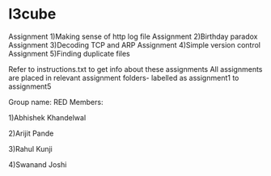 l3cube
======
Assignment 1)Making sense of http log file
Assignment 2)Birthday paradox
Assignment 3)Decoding TCP and ARP
Assignment 4)Simple version control
Assignment 5)Finding duplicate files

Refer to instructions.txt to get info about these assignments
All assignments are placed in relevant assignment folders- labelled as assignment1 to assignment5


Group name: RED
Members:


1)Abhishek Khandelwal


2)Arijit Pande


3)Rahul Kunji


4)Swanand Joshi
